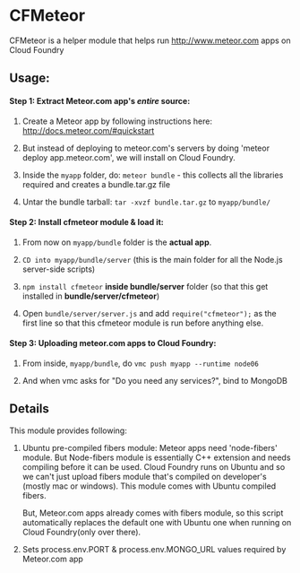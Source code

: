 CFMeteor
============

CFMeteor is a helper module that helps run <http://www.meteor.com> apps on Cloud Foundry


Usage:
------
#### Step 1: Extract Meteor.com app's _*entire*_ source:

	
1. Create a Meteor app by following instructions here: <http://docs.meteor.com/#quickstart>

2. But instead of deploying to meteor.com's servers by doing 'meteor deploy app.meteor.com', we will install on Cloud Foundry.

3. Inside the `myapp` folder, do: `meteor bundle` - this collects all the libraries required and creates a bundle.tar.gz file 

4. Untar the bundle tarball: `tar -xvzf bundle.tar.gz` to `myapp/bundle/` 

#### Step 2: Install cfmeteor module & load it:

1. From now on `myapp/bundle` folder is the **actual app**.

2. `CD into myapp/bundle/server` (this is the main folder for all the Node.js server-side scripts)

3. `npm install cfmeteor` **inside bundle/server** folder (so that this get installed in **bundle/server/cfmeteor**)

4. Open `bundle/server/server.js` and add `require("cfmeteor");` as the first line so that this cfmeteor module is run before anything else.

#### Step 3: Uploading meteor.com apps to Cloud Foundry:
1. From inside, `myapp/bundle`, do `vmc push myapp --runtime node06`

2. And when vmc asks for "Do you need any services?", bind to MongoDB


Details
-----
This module provides following:

1. Ubuntu pre-compiled fibers module:
Meteor apps need 'node-fibers' module. But Node-fibers module is essentially C++ extension and needs compiling before it can be used. Cloud Foundry runs on Ubuntu and so we can't just upload fibers module that's compiled on developer's (mostly mac or windows). This module comes with Ubuntu compiled fibers.

	But, Meteor.com apps already comes with fibers module, so this script automatically replaces the default one with Ubuntu one when running on Cloud Foundry(only over there).

2. Sets process.env.PORT & process.env.MONGO_URL values required by Meteor.com app


